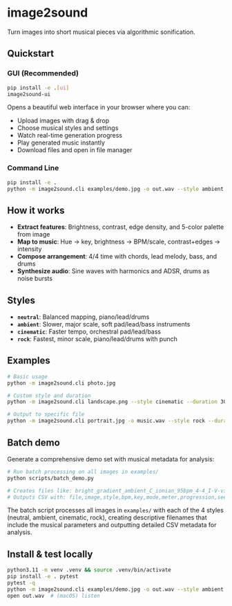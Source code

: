 # image2sound
Turn images into short musical pieces via algorithmic sonification.

## Quickstart

### GUI (Recommended)
```bash
pip install -e .[ui]
image2sound-ui
```
Opens a beautiful web interface in your browser where you can:
- Upload images with drag & drop
- Choose musical styles and settings  
- Watch real-time generation progress
- Play generated music instantly
- Download files and open in file manager

### Command Line
```bash
pip install -e .
python -m image2sound.cli examples/demo.jpg -o out.wav --style ambient --duration 20
```

## How it works
- **Extract features**: Brightness, contrast, edge density, and 5-color palette from image
- **Map to music**: Hue → key, brightness → BPM/scale, contrast+edges → intensity
- **Compose arrangement**: 4/4 time with chords, lead melody, bass, and drums
- **Synthesize audio**: Sine waves with harmonics and ADSR, drums as noise bursts

## Styles
- **`neutral`**: Balanced mapping, piano/lead/drums
- **`ambient`**: Slower, major scale, soft pad/lead/bass instruments
- **`cinematic`**: Faster tempo, orchestral pad/lead/bass
- **`rock`**: Fastest, minor scale, piano/lead/drums with punch

## Examples
```bash
# Basic usage
python -m image2sound.cli photo.jpg

# Custom style and duration
python -m image2sound.cli landscape.png --style cinematic --duration 30

# Output to specific file
python -m image2sound.cli portrait.jpg -o music.wav --style rock --duration 15
```

## Batch demo
Generate a comprehensive demo set with musical metadata for analysis:
```bash
# Run batch processing on all images in examples/
python scripts/batch_demo.py

# Creates files like: bright_gradient_ambient_C_ionian_95bpm_4-4_I-V-vi-IV.wav
# Outputs CSV with: file,image,style,bpm,key,mode,meter,progression,seed,brightness,contrast,edge_density
```

The batch script processes all images in `examples/` with each of the 4 styles (neutral, ambient, cinematic, rock), creating descriptive filenames that include the musical parameters and outputting detailed CSV metadata for analysis.

## Install & test locally
```bash
python3.11 -m venv .venv && source .venv/bin/activate
pip install -e . pytest
pytest -q
python -m image2sound.cli examples/demo.jpg -o out.wav --style ambient
open out.wav  # (macOS) listen
```
